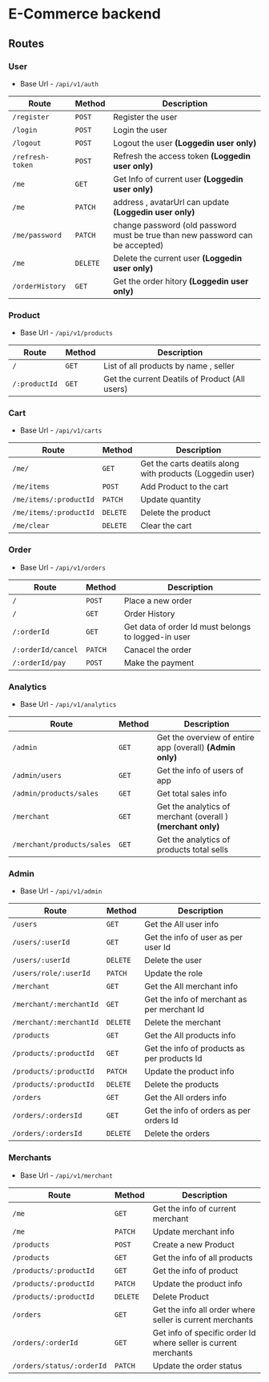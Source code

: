 # E-Commerce backend

## Routes

### User

- Base Url - `/api/v1/auth`

| Route            | Method   | Description                                                                   |
| ---------------- | -------- | ----------------------------------------------------------------------------- |
| `/register`      | `POST`   | Register the user                                                             |
| `/login`         | `POST`   | Login the user                                                                |
| `/logout`        | `POST`   | Logout the user **(Loggedin user only)**                                      |
| `/refresh-token` | `POST`   | Refresh the access token **(Loggedin user only)**                             |
| `/me`            | `GET`    | Get Info of current user **(Loggedin user only)**                             |
| `/me`            | `PATCH`  | address , avatarUrl can update **(Loggedin user only)**                       |
| `/me/password`   | `PATCH`  | change password (old password must be true than new password can be accepted) |
| `/me`            | `DELETE` | Delete the current user **(Loggedin user only)**                              |
| `/orderHistory`  | `GET`    | Get the order hitory **(Loggedin user only)**                                 |


### Product

- Base Url - `/api/v1/products`

| Route         | Method | Description                                     |
| ------------- | ------ | ----------------------------------------------- |
| `/`           | `GET`  | List of all products by name , seller           |
| `/:productId` | `GET`  | Get the current Deatils of Product  (All users) |


### Cart

- Base Url - `/api/v1/carts`

| Route                  | Method   | Description                                               |
| ---------------------- | -------- | --------------------------------------------------------- |
| `/me/`                 | `GET`    | Get the carts deatils along with products (Loggedin user) |
| `/me/items`            | `POST`   | Add Product to the cart                                   |
| `/me/items/:productId` | `PATCH`  | Update quantity                                           |
| `/me/items/:productId` | `DELETE` | Delete the product                                        |
| `/me/clear`            | `DELETE` | Clear the cart                                            |

### Order

- Base Url - `/api/v1/orders`

| Route              | Method  | Description                                         |
| ------------------ | ------- | --------------------------------------------------- |
| `/`                | `POST`  | Place a new order                                   |
| `/`                | `GET`   | Order History                                       |
| `/:orderId`        | `GET`   | Get data of order Id must belongs to logged-in user |
| `/:orderId/cancel` | `PATCH` | Canacel the order                                   |
| `/:orderId/pay`    | `POST`  | Make the payment                                    |


### Analytics

- Base Url - `/api/v1/analytics`

| Route                      | Method | Description                                                   |
| -------------------------- | ------ | ------------------------------------------------------------- |
| `/admin`                   | `GET`  | Get the overview of entire app (overall) **(Admin only)**     |
| `/admin/users`             | `GET`  | Get the info of users of app                                  |
| `/admin/products/sales`    | `GET`  | Get total sales info                                          |
| `/merchant`                | `GET`  | Get the analytics of merchant (overall )  **(merchant only)** |
| `/merchant/products/sales` | `GET`  | Get the analytics of products total sells                     |



### Admin

- Base Url - `/api/v1/admin`

| Route                   | Method   | Description                                 |
| ----------------------- | -------- | ------------------------------------------- |
| `/users`                | `GET`    | Get the All user info                       |
| `/users/:userId`        | `GET`    | Get the info of user as per user Id         |
| `/users/:userId`        | `DELETE` | Delete the user                             |
| `/users/role/:userId`   | `PATCH`  | Update the role                             |
| `/merchant`             | `GET`    | Get the All merchant info                   |
| `/merchant/:merchantId` | `GET`    | Get the info of merchant as per merchant Id |
| `/merchant/:merchantId` | `DELETE` | Delete the merchant                         |
| `/products`             | `GET`    | Get the All products info                   |
| `/products/:productId`  | `GET`    | Get the info of products as per products Id |
| `/products/:productId`  | `PATCH`  | Update the product info                     |
| `/products/:productId`  | `DELETE` | Delete the products                         |
| `/orders`               | `GET`    | Get the All orders info                     |
| `/orders/:ordersId`     | `GET`    | Get the info of orders as per orders Id     |
| `/orders/:ordersId`     | `DELETE` | Delete the orders                           |



### Merchants

- Base Url - `/api/v1/merchant`

| Route                     | Method   | Description                                                     |
| ------------------------- | -------- | --------------------------------------------------------------- |
| `/me`                     | `GET`    | Get the info of current merchant                                |
| `/me`                     | `PATCH`  | Update merchant info                                            |
| `/products`               | `POST`   | Create a new Product                                            |
| `/products`               | `GET`    | Get the info of all products                                    |
| `/products/:productId`    | `GET`    | Get the info of product                                         |
| `/products/:productId`    | `PATCH`  | Update the product info                                         |
| `/products/:productId`    | `DELETE` | Delete Product                                                  |
| `/orders`                 | `GET`    | Get the info all order where seller is current merchants        |
| `/orders/:orderId`        | `GET`    | Get info of specific order Id where seller is current merchants |
| `/orders/status/:orderId` | `PATCH`  | Update the order status                                         |